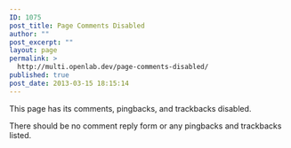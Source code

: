 ```yaml
---
ID: 1075
post_title: Page Comments Disabled
author: ""
post_excerpt: ""
layout: page
permalink: >
  http://multi.openlab.dev/page-comments-disabled/
published: true
post_date: 2013-03-15 18:15:14
---
```

This page has its comments, pingbacks, and trackbacks disabled.

There should be no comment reply form or any pingbacks and trackbacks listed.